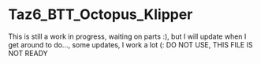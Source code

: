 # Taz6_BTT_Octopus_Klipper
This is still a work in progress, waiting on parts :), but I will update when I get around to do..., some updates, I work a lot (:
DO NOT USE, THIS FILE IS NOT READY
